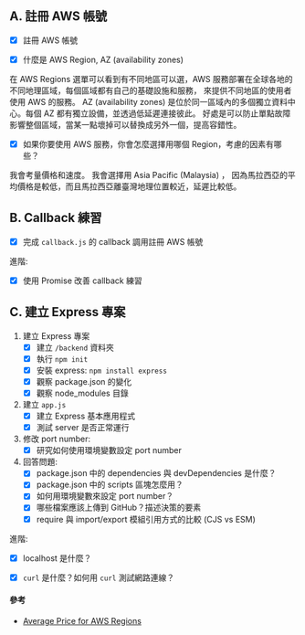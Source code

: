 ## A. 註冊 AWS 帳號

- [x] 註冊 AWS 帳號

- [x] 什麼是 AWS Region, AZ (availability zones)

在 AWS Regions 選單可以看到有不同地區可以選，AWS 服務部署在全球各地的不同地理區域，每個區域都有自己的基礎設施和服務，
來提供不同地區的使用者使用 AWS 的服務。 AZ (availability zones) 是位於同一區域內的多個獨立資料中心。每個 AZ 都有獨立設備，並透過低延遲連接彼此。
好處是可以防止單點故障影響整個區域，當某一點壞掉可以替換成另外一個，提高容錯性。 

- [x] 如果你要使用 AWS 服務，你會怎麼選擇用哪個 Region，考慮的因素有哪些？

我會考量價格和速度。
我會選擇用 Asia Pacific (Malaysia) ， 因為馬拉西亞的平均價格是較低，而且馬拉西亞離臺灣地理位置較近，延遲比較低。

## B. Callback 練習

- [x] 完成 `callback.js` 的 callback 調用註冊 AWS 帳號

進階:
- [x] 使用 Promise 改善 callback 練習

## C. 建立 Express 專案

1. 建立 Express 專案
    - [x] 建立 `/backend` 資料夾
    - [x] 執行 `npm init`
    - [x] 安裝 express: `npm install express`
    - [x] 觀察 package.json 的變化
    - [x] 觀察 node_modules 目錄

2. 建立 `app.js`
    - [x] 建立 Express 基本應用程式
    - [x] 測試 server 是否正常運行

3. 修改 port number:
    - [x] 研究如何使用環境變數設定 port number

4. 回答問題:
    - [x] package.json 中的 dependencies 與 devDependencies 是什麼？
    - [x] package.json 中的 scripts 區塊怎麼用？
    - [x] 如何用環境變數來設定 port number？
    - [x] 哪些檔案應該上傳到 GitHub？描述決策的要素
    - [x] require 與 import/export 模組引用方式的比較 (CJS vs ESM)

進階:
- [x] localhost 是什麼？
- [x] `curl` 是什麼？如何用 `curl` 測試網路連線？






#### 參考
- [Average Price for AWS Regions](https://cloudprice.net/aws/regions?sortField=__Geography&sortOrder=true)
